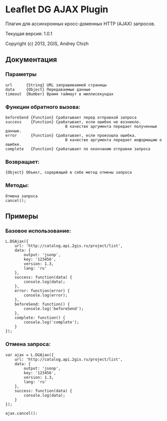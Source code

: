 # Leaflet DG AJAX Plugin

Плагин для ассинхронных кросс-доменных HTTP (AJAX) запросов.

Текущая версия: 1.0.1

Copyright (c) 2013, 2GIS, Andrey Chizh

## Документация
### Параметры

    url      {String} URL запрашиваемой страницы
    data     {Object} Передаваемые данные
    timeout  {Number} Время таймаут в миллисекундах

### Функции обратного вызова:

    beforeSend {Function} Срабатывает перед отправкой запроса
    success    {Function} Срабатывает, если ошибок не возникло.
                              В качестве аргумента передает полученные данные.
    error      {Function} Срабатывает, если произошла ошибка.
                              В качестве аргумента передает информацию о ошибке.
    complete   {Function} Срабатывает по окончанию отправки запроса

### Возвращает:

    {Object} Объект, содержащий в себе метод отмены запроса

### Методы:

    Отмена запроса
    cancel();

## Примеры
### Базовое использование:

    L.DGAjax({
        url: 'http://catalog.api.2gis.ru/project/list',
        data: {
            output: 'jsonp',
            key: '123456',
            version: 1.3,
            lang: 'ru'
        },
        success: function(data) {
            console.log(data);
        },
        error: function(error) {
            console.log(error);
        },
        beforeSend: function() {
            console.log('beforeSend');
        },
        complete: function() {
            console.log('complete');
        }
    });

### Отмена запроса:

    var ajax = L.DGAjax({
        url: 'http://catalog.api.2gis.ru/project/list',
        data: {
            output: 'jsonp',
            key: '123456',
            version: 1.3,
            lang: 'ru'
        },
        success: function(data) {
            console.log(data);
        }
    });

    ajax.cancel():
